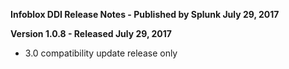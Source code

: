 **Infoblox DDI Release Notes - Published by Splunk July 29, 2017**


**Version 1.0.8 - Released July 29, 2017**

* 3.0 compatibility update release only
